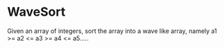 # WaveSort
Given an array of integers, sort the array into a wave like array, namely a1 >= a2 &lt;= a3 >= a4 &lt;= a5.....

